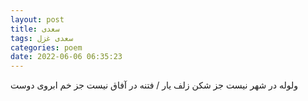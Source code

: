 ```yaml
---
layout: post
title: سعدی
tags: سعدی غزل
categories: poem
date: 2022-06-06 06:35:23
---
```


ولوله در شهر نیست جز شکن زلف یار / فتنه در آفاق نیست جز خم ابروی دوست
